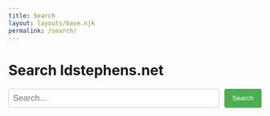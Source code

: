 ```yaml
---
title: Search
layout: layouts/base.njk
permalink: /search/
---
```


<h1>Search ldstephens.net</h1>

<form id="searchForm" action="https://duckduckgo.com/" method="get" target="_blank">
    <input type="text" id="searchInput" placeholder="Search..." class="search-input">
    <button type="submit" class="search-button">Search</button>
</form>

<script>
    document.getElementById('searchForm').addEventListener('submit', function(event) {
        const query = document.getElementById('searchInput').value;
        if (query) {
            event.preventDefault();
            window.open(`https://duckduckgo.com/?q=site:ldstephens.net+${encodeURIComponent(query)}`, '_blank');
        }
    });
</script>

<style>
    form {
        display: flex;
        gap: 10px;
        margin-top: 20px;
    }

    .search-input {
        padding: 8px;
        width: 100%;
        max-width: 600px;
        border: 1px solid #ccc;
        border-radius: 4px;
        font-size: 1.2em;
    }

    .search-button {
        padding: 8px 16px;
        background-color: #4CAF50;
        color: white;
        border: none;
        border-radius: 4px;
        cursor: pointer;
        transition: background-color 0.3s ease;
    }

    .search-button:hover {
        background-color: #45a049;
    }
</style>
